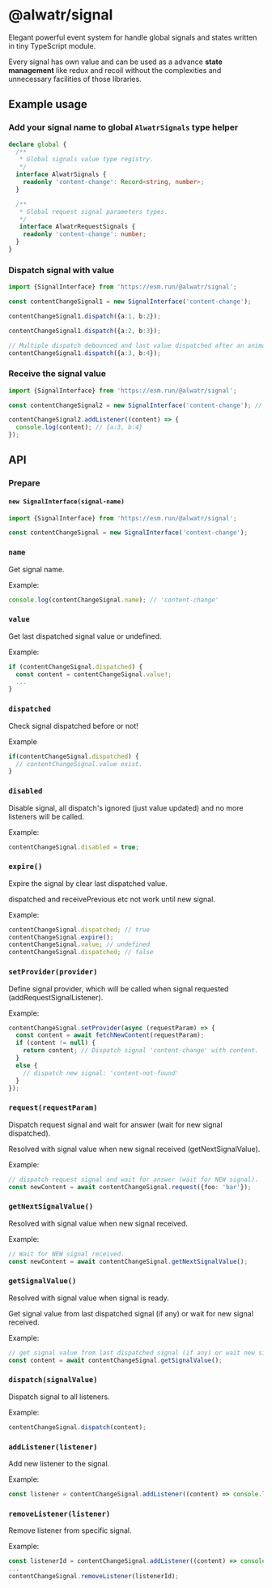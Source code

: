 # @alwatr/signal

Elegant powerful event system for handle global signals and states written in tiny TypeScript module.

Every signal has own value and can be used as a advance **state management** like redux and recoil without the complexities and unnecessary facilities of those libraries.

## Example usage

### Add your signal name to global `AlwatrSignals` type helper

```ts
declare global {
  /**
   * Global signals value type registry.
   */
  interface AlwatrSignals {
    readonly 'content-change': Record<string, number>;
  }

  /**
   * Global request signal parameters types.
   */
   interface AlwatrRequestSignals {
    readonly 'content-change': number;
  }
}
```

### Dispatch signal with value

```ts
import {SignalInterface} from 'https://esm.run/@alwatr/signal';

const contentChangeSignal1 = new SignalInterface('content-change');

contentChangeSignal1.dispatch({a:1, b:2});

contentChangeSignal1.dispatch({a:2, b:3});

// Multiple dispatch debounced and last value dispatched after an animate frame.
contentChangeSignal1.dispatch({a:3, b:4});
```

### Receive the signal value

```ts
import {SignalInterface} from 'https://esm.run/@alwatr/signal';

const contentChangeSignal2 = new SignalInterface('content-change'); // Same share signal as contentChangeSignal1

contentChangeSignal2.addListener((content) => {
  console.log(content); // {a:3, b:4}
});
```

## API

### Prepare

#### `new SignalInterface(signal-name)`

```ts
import {SignalInterface} from 'https://esm.run/@alwatr/signal';

const contentChangeSignal = new SignalInterface('content-change');
```

### `name`

Get signal name.

Example:

```ts
console.log(contentChangeSignal.name); // 'content-change'
```

### `value`

Get last dispatched signal value or undefined.

Example:

```ts
if (contentChangeSignal.dispatched) {
  const content = contentChangeSignal.value!;
  ...
}
```

### `dispatched`

Check signal dispatched before or not!

Example

```ts
if(contentChangeSignal.dispatched) {
  // contentChangeSignal.value exist.
}
```

### `disabled`

Disable signal, all dispatch's ignored (just value updated) and no more listeners will be called.

Example:

```ts
contentChangeSignal.disabled = true;
```

### `expire()`

Expire the signal by clear last dispatched value.

dispatched and receivePrevious etc not work until new signal.

Example:

```ts
contentChangeSignal.dispatched; // true
contentChangeSignal.expire();
contentChangeSignal.value; // undefined
contentChangeSignal.dispatched; // false
```

### `setProvider(provider)`

Define signal provider, which will be called when signal requested (addRequestSignalListener).

Example:

```ts
contentChangeSignal.setProvider(async (requestParam) => {
  const content = await fetchNewContent(requestParam);
  if (content != null) {
    return content; // Dispatch signal 'content-change' with content.
  }
  else {
    // dispatch new signal: 'content-not-found'
  }
});
```

### `request(requestParam)`

Dispatch request signal and wait for answer (wait for new signal dispatched).

Resolved with signal value when new signal received (getNextSignalValue).

Example:

```ts
// dispatch request signal and wait for answer (wait for NEW signal).
const newContent = await contentChangeSignal.request({foo: 'bar'});
```

### `getNextSignalValue()`

Resolved with signal value when new signal received.

Example:

```ts
// Wait for NEW signal received.
const newContent = await contentChangeSignal.getNextSignalValue();
```

### `getSignalValue()`

Resolved with signal value when signal is ready.

Get signal value from last dispatched signal (if any) or wait for new signal received.

Example:

```ts
// get signal value from last dispatched signal (if any) or wait new signal received.
const content = await contentChangeSignal.getSignalValue();
```

### `dispatch(signalValue)`

Dispatch signal to all listeners.

Example:

```ts
contentChangeSignal.dispatch(content);
```

### `addListener(listener)`

Add new listener to the signal.

Example:

```ts
const listener = contentChangeSignal.addListener((content) => console.log(content));
```

### `removeListener(listener)`

Remove listener from specific signal.

Example:

```ts
const listenerId = contentChangeSignal.addListener((content) => console.log(content));
...
contentChangeSignal.removeListener(listenerId);
```
